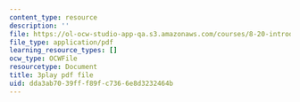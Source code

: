 ```yaml
---
content_type: resource
description: ''
file: https://ol-ocw-studio-app-qa.s3.amazonaws.com/courses/8-20-introduction-to-special-relativity-january-iap-2021/dda3ab7039fff89fc7366e8d3232464b_8ytpmbkqF54.pdf
file_type: application/pdf
learning_resource_types: []
ocw_type: OCWFile
resourcetype: Document
title: 3play pdf file
uid: dda3ab70-39ff-f89f-c736-6e8d3232464b
---
```

